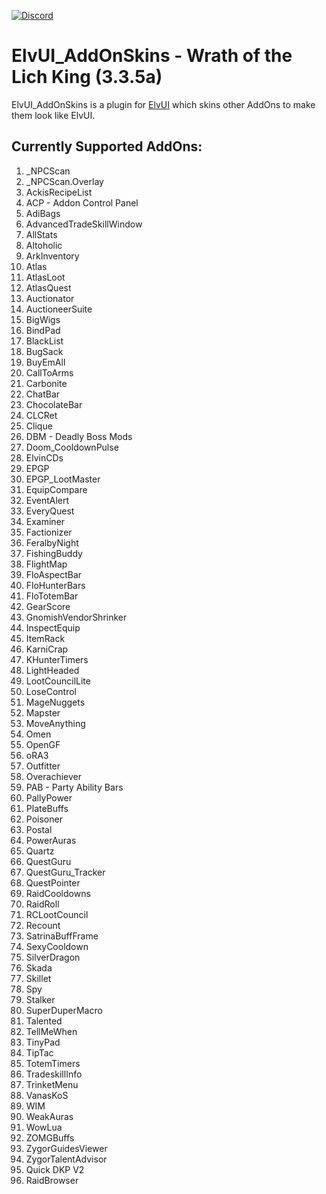 [![Discord](https://discordapp.com/api/guilds/259362419372064778/widget.png?style=shield)](https://discord.gg/7cjU9xvcQY)

# ElvUI_AddOnSkins - Wrath of the Lich King (3.3.5a)

ElvUI_AddOnSkins is a plugin for [ElvUI](https://github.com/ElvUI-WotLK/ElvUI) which skins other AddOns to make them look like ElvUI.

## Currently Supported AddOns:
1. _NPCScan
1. _NPCScan.Overlay
1. AckisRecipeList
1. ACP - Addon Control Panel
1. AdiBags
1. AdvancedTradeSkillWindow
1. AllStats
1. Altoholic
1. ArkInventory
1. Atlas
1. AtlasLoot
1. AtlasQuest
1. Auctionator
1. AuctioneerSuite
1. BigWigs
1. BindPad
1. BlackList
1. BugSack
1. BuyEmAll
1. CallToArms
1. Carbonite
1. ChatBar
1. ChocolateBar
1. CLCRet
1. Clique
1. DBM - Deadly Boss Mods
1. Doom_CooldownPulse
1. ElvinCDs
1. EPGP
1. EPGP_LootMaster
1. EquipCompare
1. EventAlert
1. EveryQuest
1. Examiner
1. Factionizer
1. FeralbyNight
1. FishingBuddy
1. FlightMap
1. FloAspectBar
1. FloHunterBars
1. FloTotemBar
1. GearScore
1. GnomishVendorShrinker
1. InspectEquip
1. ItemRack
1. KarniCrap
1. KHunterTimers
1. LightHeaded
1. LootCouncilLite
1. LoseControl
1. MageNuggets
1. Mapster
1. MoveAnything
1. Omen
1. OpenGF
1. oRA3
1. Outfitter
1. Overachiever
1. PAB - Party Ability Bars
1. PallyPower
1. PlateBuffs
1. Poisoner
1. Postal
1. PowerAuras
1. Quartz
1. QuestGuru
1. QuestGuru_Tracker
1. QuestPointer
1. RaidCooldowns
1. RaidRoll
1. RCLootCouncil
1. Recount
1. SatrinaBuffFrame
1. SexyCooldown
1. SilverDragon
1. Skada
1. Skillet
1. Spy
1. Stalker
1. SuperDuperMacro
1. Talented
1. TellMeWhen
1. TinyPad
1. TipTac
1. TotemTimers
1. TradeskillInfo
1. TrinketMenu
1. VanasKoS
1. WIM
1. WeakAuras
1. WowLua
1. ZOMGBuffs
1. ZygorGuidesViewer
1. ZygorTalentAdvisor
1. Quick DKP V2
1. RaidBrowser
